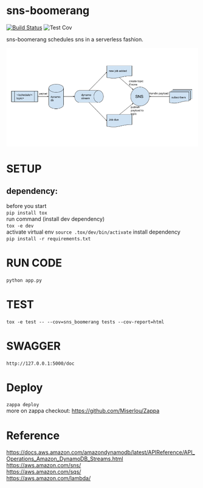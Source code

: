 # sns-boomerang

[![Build Status](https://travis-ci.org/zdjohn/sns-boomerang.svg?branch=master)](https://travis-ci.org/zdjohn/sns-boomerang)
![Test Cov](https://codecov.io/gh/zdjohn/sns-boomerang/branch/master/graph/badge.svg)

sns-boomerang schedules sns in a serverless fashion.

![boomerang](boomerang.png)

# SETUP

## dependency:

before you start  
`pip install tox`  
run command (install dev dependency)  
`tox -e dev`  
activate virtual env
`source .tox/dev/bin/activate`
install dependency  
`pip install -r requirements.txt`

# RUN CODE

`python app.py`

# TEST

`tox -e test -- --cov=sns_boomerang tests --cov-report=html`

# SWAGGER

`http://127.0.0.1:5000/doc`

# Deploy

`zappa deploy`  
more on zappa checkout: https://github.com/Miserlou/Zappa

# Reference

https://docs.aws.amazon.com/amazondynamodb/latest/APIReference/API_Operations_Amazon_DynamoDB_Streams.html  
https://aws.amazon.com/sns/  
https://aws.amazon.com/sqs/  
https://aws.amazon.com/lambda/
